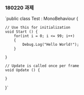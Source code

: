 ﻿### 180220 과제

`public class Test : MonoBehaviour {

	// Use this for initialization
	void Start () {
        for(int i = 0; i <= 99; i++)
        {
            Debug.Log("Hello World!");
        }
        
	}
	
	// Update is called once per frame
	void Update () {
		
	}
}`